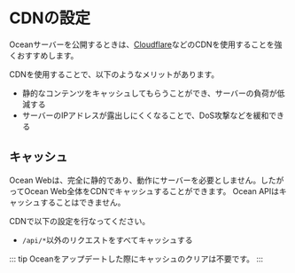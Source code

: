 # CDNの設定
Oceanサーバーを公開するときは、[Cloudflare](https://www.cloudflare.com/)などのCDNを使用することを強くおすすめします。

CDNを使用することで、以下のようなメリットがあります。
- 静的なコンテンツをキャッシュしてもらうことができ、サーバーの負荷が低減する
- サーバーのIPアドレスが露出しにくくなることで、DoS攻撃などを緩和できる

## キャッシュ
Ocean Webは、完全に静的であり、動作にサーバーを必要としません。したがってOcean Web全体をCDNでキャッシュすることができます。
Ocean APIはキャッシュすることはできません。

CDNで以下の設定を行なってください。
- `/api/*`以外のリクエストをすべてキャッシュする

::: tip
Oceanをアップデートした際にキャッシュのクリアは不要です。
:::
